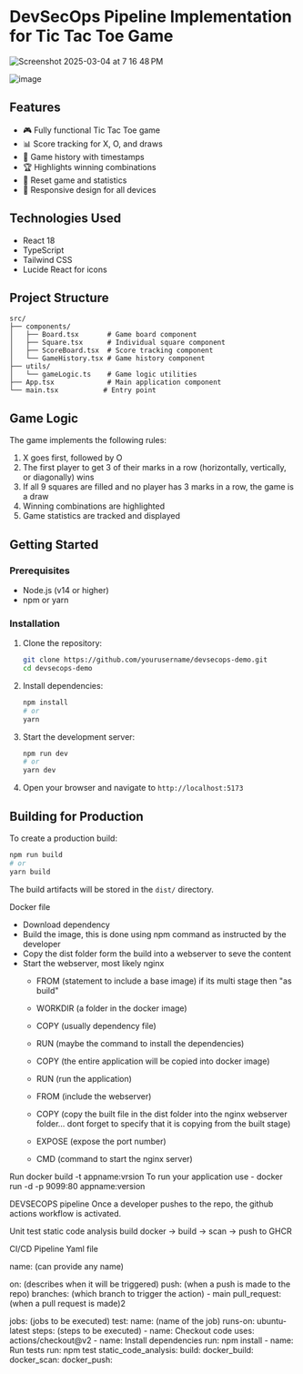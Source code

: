 # DevSecOps Pipeline Implementation for Tic Tac Toe Game

![Screenshot 2025-03-04 at 7 16 48 PM](https://github.com/user-attachments/assets/7ed79f9c-9144-4870-accd-500085a15592)

![image](https://github.com/user-attachments/assets/5b2813a5-f493-4665-8964-77359b5be93a)

## Features

- 🎮 Fully functional Tic Tac Toe game
- 📊 Score tracking for X, O, and draws
- 📜 Game history with timestamps
- 🏆 Highlights winning combinations
- 🔄 Reset game and statistics
- 📱 Responsive design for all devices

## Technologies Used

- React 18
- TypeScript
- Tailwind CSS
- Lucide React for icons

## Project Structure

```
src/
├── components/
│   ├── Board.tsx       # Game board component
│   ├── Square.tsx      # Individual square component
│   ├── ScoreBoard.tsx  # Score tracking component
│   └── GameHistory.tsx # Game history component
├── utils/
│   └── gameLogic.ts    # Game logic utilities
├── App.tsx             # Main application component
└── main.tsx           # Entry point
```

## Game Logic

The game implements the following rules:

1. X goes first, followed by O
2. The first player to get 3 of their marks in a row (horizontally, vertically, or diagonally) wins
3. If all 9 squares are filled and no player has 3 marks in a row, the game is a draw
4. Winning combinations are highlighted
5. Game statistics are tracked and displayed

## Getting Started

### Prerequisites

- Node.js (v14 or higher)
- npm or yarn

### Installation

1. Clone the repository:
   ```bash
   git clone https://github.com/yourusername/devsecops-demo.git
   cd devsecops-demo
   ```

2. Install dependencies:
   ```bash
   npm install
   # or
   yarn
   ```

3. Start the development server:
   ```bash
   npm run dev
   # or
   yarn dev
   ```

4. Open your browser and navigate to `http://localhost:5173`

## Building for Production

To create a production build:

```bash
npm run build
# or
yarn build
```

The build artifacts will be stored in the `dist/` directory.



Docker file
- Download dependency
- Build the image, this is done using npm command as instructed by the developer
- Copy the dist folder form the build into a webserver to seve the content
- Start the webserver, most likely nginx
   - FROM (statement to include a base image) if its multi stage then "as build"
   - WORKDIR (a folder in the docker image)
   - COPY (usually dependency file)
   - RUN (maybe the command to install the dependencies)
   - COPY (the entire application will be copied into docker image)
   - RUN (run the application)

   - FROM (include the webserver)
   - COPY (copy the built file in the dist folder into the nginx webserver folder... dont forget to specify that it is copying from the built stage)
   - EXPOSE (expose the port number)
   - CMD (command to start the nginx server)

Run docker build -t appname:vrsion
To run your application use - docker run -d -p 9099:80 appname:version


DEVSECOPS pipeline
Once a developer pushes to the repo, the github actions workflow is activated. 

Unit test
static code analysis
build 
docker -> build -> scan -> push to GHCR


CI/CD Pipeline Yaml file

name: (can provide any name)

on: (describes when it will be triggered)
   push: (when a push is made to the repo)
      branches: (which branch to trigger the action)
         - main
   pull_request: (when a pull request is made)2

jobs: (jobs to be executed)
   test:
      name: (name of the job)
      runs-on: ubuntu-latest 
      steps: (steps to be executed)
         - name: Checkout code
           uses: actions/checkout@v2
         - name: Install dependencies
           run: npm install
         - name: Run tests
           run: npm test
   static_code_analysis:
   build:
   docker_build:
   docker_scan:
   docker_push:
